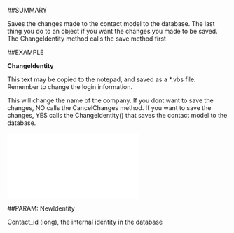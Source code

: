 
##SUMMARY

Saves the changes made to the contact model to the database. The last thing you do to an object if you want the changes you made to be saved. The ChangeIdentity method calls the save method first


##EXAMPLE

**ChangeIdentity**

This text may be copied to the notepad, and saved as a *.vbs file. Remember to change the login information.



This will change the name of the company. If you dont want to save the changes, NO calls the CancelChanges method. If you want to save the changes, YES calls the ChangeIdentity() that saves the contact model to the database.

![](..\..\Examples\vbs\SOContact.ChangeIdentity.vbs.txt)


##PARAM: NewIdentity

Contact_id (long), the internal identity in the database

